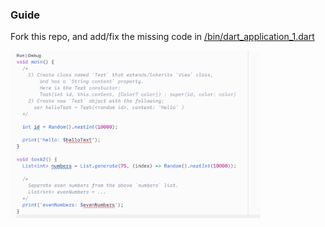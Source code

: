 ### Guide

Fork this repo, and add/fix the missing code in [/bin/dart_application_1.dart](/bin/dart_application_1.dart)

<img src="errors_in_dart_application_1.dart.png" width="400" alt="To be fixed errors"/>

